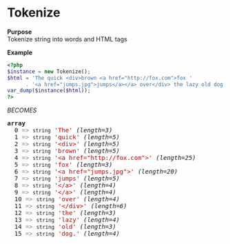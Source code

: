 Tokenize
========

**Purpose**<br />
Tokenize string into words and HTML tags

**Example**
```php
<?php
$instance = new Tokenize();
$html = 'The quick <div>brown <a href="http://fox.com">fox '
      . '<a href="jumps.jpg">jumps</a></a> over</div> the lazy old dog. ';
var_dump($instance($html));
?>
```
_BECOMES_
<pre class='xdebug-var-dump' dir='ltr'>
<b>array</b>
  0 <font color='#888a85'>=&gt;</font> <small>string</small> <font color='#cc0000'>'The'</font> <i>(length=3)</i>
  1 <font color='#888a85'>=&gt;</font> <small>string</small> <font color='#cc0000'>'quick'</font> <i>(length=5)</i>
  2 <font color='#888a85'>=&gt;</font> <small>string</small> <font color='#cc0000'>'&lt;div&gt;'</font> <i>(length=5)</i>
  3 <font color='#888a85'>=&gt;</font> <small>string</small> <font color='#cc0000'>'brown'</font> <i>(length=5)</i>
  4 <font color='#888a85'>=&gt;</font> <small>string</small> <font color='#cc0000'>'&lt;a href=&quot;http://fox.com&quot;&gt;'</font> <i>(length=25)</i>
  5 <font color='#888a85'>=&gt;</font> <small>string</small> <font color='#cc0000'>'fox'</font> <i>(length=3)</i>
  6 <font color='#888a85'>=&gt;</font> <small>string</small> <font color='#cc0000'>'&lt;a href=&quot;jumps.jpg&quot;&gt;'</font> <i>(length=20)</i>
  7 <font color='#888a85'>=&gt;</font> <small>string</small> <font color='#cc0000'>'jumps'</font> <i>(length=5)</i>
  8 <font color='#888a85'>=&gt;</font> <small>string</small> <font color='#cc0000'>'&lt;/a&gt;'</font> <i>(length=4)</i>
  9 <font color='#888a85'>=&gt;</font> <small>string</small> <font color='#cc0000'>'&lt;/a&gt;'</font> <i>(length=4)</i>
  10 <font color='#888a85'>=&gt;</font> <small>string</small> <font color='#cc0000'>'over'</font> <i>(length=4)</i>
  11 <font color='#888a85'>=&gt;</font> <small>string</small> <font color='#cc0000'>'&lt;/div&gt;'</font> <i>(length=6)</i>
  12 <font color='#888a85'>=&gt;</font> <small>string</small> <font color='#cc0000'>'the'</font> <i>(length=3)</i>
  13 <font color='#888a85'>=&gt;</font> <small>string</small> <font color='#cc0000'>'lazy'</font> <i>(length=4)</i>
  14 <font color='#888a85'>=&gt;</font> <small>string</small> <font color='#cc0000'>'old'</font> <i>(length=3)</i>
  15 <font color='#888a85'>=&gt;</font> <small>string</small> <font color='#cc0000'>'dog.'</font> <i>(length=4)</i>
</pre>